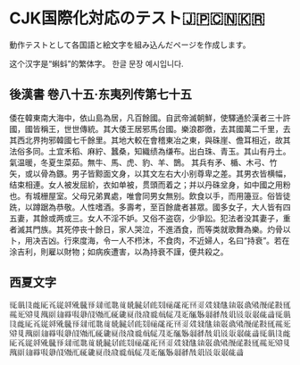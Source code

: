 # CJK国際化対応のテスト🇯🇵🇨🇳🇰🇷

動作テストとして各国語と絵文字を組み込んだページを作成します。

这个汉字是“蝌蚪”的繁体字。 한글 문장 예시입니다.

## 後漢書 卷八十五·东夷列传第七十五

倭在韓東南大海中，依山島為居，凡百餘國。自武帝滅朝鮮，使驛通於漢者三十許國，國皆稱王，世世傳統。其大倭王居邪馬台國。樂浪郡徼，去其國萬二千里，去其西北界拘邪韓國七千餘里。其地大較在會稽東冶之東，與硃崖、儋耳相近，故其法俗多同。土宜禾稻、麻紵、蠶桑，知織绩為缣布。出白珠、青玉。其山有丹土。氣温暖，冬夏生菜茹。無牛、馬、虎、豹、羊、鵲。 其兵有矛、楯、木弓、竹矢，或以骨為鏃。男子皆黥面文身，以其文左右大小别尊卑之差。其男衣皆横幅，结束相連。女人被发屈紒，衣如单被，贯頭而着之；并以丹硃坌身，如中國之用粉也。有城栅屋室。父母兄弟異處，唯會同男女無别。飲食以手，而用籩豆。俗皆徒跣，以蹲踞為恭敬。人性嗜酒。多壽考，至百餘歲者甚眾。國多女子，大人皆有四五妻，其餘或两或三。女人不淫不妒。又俗不盗窃，少爭訟。犯法者没其妻子，重者滅其門族。其死停丧十餘日，家人哭泣，不進酒食，而等类就歌舞為樂。灼骨以卜，用决吉凶。行來度海，令一人不栉沐，不食肉，不近婦人，名曰“持衰”。若在涂吉利，則雇以財物；如病疾遭害，以為持衰不謹，便共殺之。

## 西夏文字

𗀔𗼘𗁅𗔔𗀄𗀇𗦲𗤶𗊴𗼑𗀂𗧍𗙏𘏫𗒹𘊝𗼮𗢯𗐴𘋨𗄊𗵤𗀈𗀊𘈩𗏘𗿉𗮶𗥠𗡞𘟪𗋽𘎃𗕑𘜶𗀋𗵃𗀆𗋾𘉋𗜐𗀃𗦻𗵒𘓐𗤁𗭒𗌜𗀀𗀅𗫌𗀁𗰗𗱸𗘮𗍫𗏁𗃑𗀉𗮺𗼹𗥃𗴂𘕕𗢭𗁃𗢸𗤒𗑉𗰭𗀔𗼘𗁅𗔔𗀄𗀇𗦲𗤶𗊴𗼑𗀂𗧍𗙏𘏫𗒹𘊝𗼮𗢯𗐴𘋨𗄊𗵤𗀈𗀊𘈩𗏘𗿉𗮶𗥠𗡞𘟪𗋽𘎃𗕑𘜶𗀋𗵃𗀆𗋾𘉋𗜐𗀃𗦻𗵒𘓐𗤁𗭒𗌜𗀀𗀅𗫌𗀁𗰗𗱸𗘮𗍫𗏁𗃑𗀉𗮺𗼹𗥃𗴂𘕕𗢭𗁃𗢸𗤒𗑉𗰭𗀔𗼘𗁅𗔔𗀄𗀇𗦲𗤶𗊴𗼑𗀂𗧍𗙏𘏫𗒹𘊝𗼮𗢯𗐴𘋨𗄊𗵤𗀈𗀊𘈩𗏘𗿉𗮶𗥠𗡞𘟪𗋽𘎃𗕑𘜶𗀋𗵃𗀆𗋾𘉋𗜐𗀃𗦻𗵒𘓐𗤁𗭒𗌜𗀀𗀅𗫌𗀁𗰗𗱸𗘮𗍫𗏁𗃑𗀉𗮺𗼹𗥃𗴂𘕕𗢭𗁃𗢸𗤒𗑉𗰭

